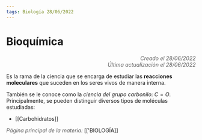 ```yaml
---
tags: Biología 28/06/2022
---
```


# Bioquímica
<div style="text-align: right; opacity: 0.7; font-style: italic;">Creado el 28/06/2022</div>
<div style="text-align: right; opacity: 0.7; font-style: italic;">Última actualización el 28/06/2022</div>

Es la rama de la ciencia que se encarga de estudiar las **reacciones moleculares** que suceden en los seres vivos de manera interna.

También se le conoce como la *ciencia del grupo carbonilo*: $C = O$. 
Principalmente, se pueden distinguir diversos tipos de moléculas estudiadas:

- [[Carbohidratos]]

<span style="opacity: 0.7; font-style: italic;">Página principal de la materia:</span> [['BIOLOGÍA]]